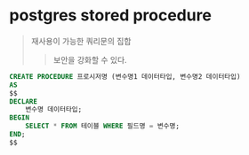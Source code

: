 # postgres stored procedure

> 재사용이 가능한 쿼리문의 집합
>
> > 보안을 강화할 수 있다.

```sql
CREATE PROCEDURE 프로시저명 (변수명1 데이터타입, 변수명2 데이터타입)
AS
$$
DECLARE
	변수명 데이터타입;
BEGIN
	SELECT * FROM 테이블 WHERE 필드명 = 변수명;
END;
$$
```
